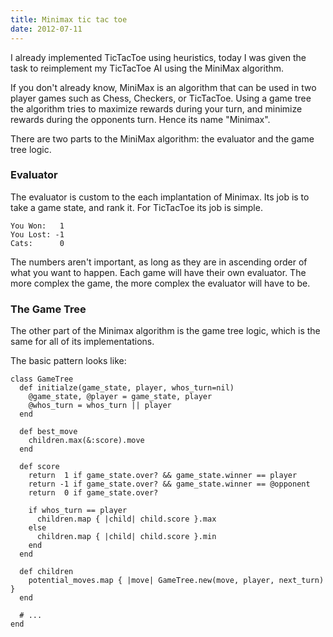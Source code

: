 ```yaml
---
title: Minimax tic tac toe
date: 2012-07-11
---
```


I already implemented TicTacToe using heuristics, today I was given the task to
reimplement my TicTacToe AI using the MiniMax algorithm.

If you don't already know, MiniMax is an algorithm that can be used in two
player games such as Chess, Checkers, or TicTacToe. Using a game tree the
algorithm tries to maximize rewards during your turn, and minimize rewards
during the opponents turn. Hence its name "Minimax".

There are two parts to the MiniMax algorithm: the evaluator and the game tree
logic.

### Evaluator

The evaluator is custom to the each implantation of Minimax. Its job
is to take a game state, and rank it. For TicTacToe its job is simple.

    You Won:   1
    You Lost: -1
    Cats:      0

The numbers aren't important, as long as they are in ascending order of what
you want to happen. Each game will have their own evaluator. The more complex
the game, the more complex the evaluator will have to be.

### The Game Tree

The other part of the Minimax algorithm is the game tree logic, which is the
same for all of its implementations.

The basic pattern looks like:

    class GameTree
      def initialze(game_state, player, whos_turn=nil)
        @game_state, @player = game_state, player
        @whos_turn = whos_turn || player
      end

      def best_move
        children.max(&:score).move
      end

      def score
        return  1 if game_state.over? && game_state.winner == player
        return -1 if game_state.over? && game_state.winner == @opponent
        return  0 if game_state.over?

        if whos_turn == player
          children.map { |child| child.score }.max
        else
          children.map { |child| child.score }.min
        end
      end

      def children
        potential_moves.map { |move| GameTree.new(move, player, next_turn) }
      end

      # ...
    end
